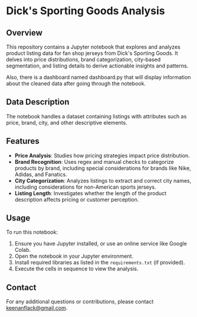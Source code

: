 # Dick's Sporting Goods Analysis

## Overview
This repository contains a  Jupyter notebook that explores and analyzes product listing data for fan shop jerseys from Dick's Sporting Goods. It delves into price distributions, brand categorization, city-based segmentation, and listing details to derive actionable insights and patterns. 

Also, there is a dashboard named dashboard.py that will display information about the cleaned data after going through the notebook.

## Data Description
The notebook handles a dataset containing listings with attributes such as price, brand, city, and other descriptive elements. 

## Features
- **Price Analysis**: Studies how pricing strategies impact price distribution.
- **Brand Recognition**: Uses regex and manual checks to categorize products by brand, including special considerations for brands like Nike, Adidas, and Fanatics.
- **City Categorization**: Analyzes listings to extract and correct city names, including considerations for non-American sports jerseys.
- **Listing Length**: Investigates whether the length of the product description affects pricing or customer perception.

## Usage
To run this notebook:
1. Ensure you have Jupyter installed, or use an online service like Google Colab.
2. Open the notebook in your Jupyter environment.
3. Install required libraries as listed in the `requirements.txt` (if provided).
4. Execute the cells in sequence to view the analysis.

## Contact
For any additional questions or contributions, please contact keenanflack@gmail.com.
